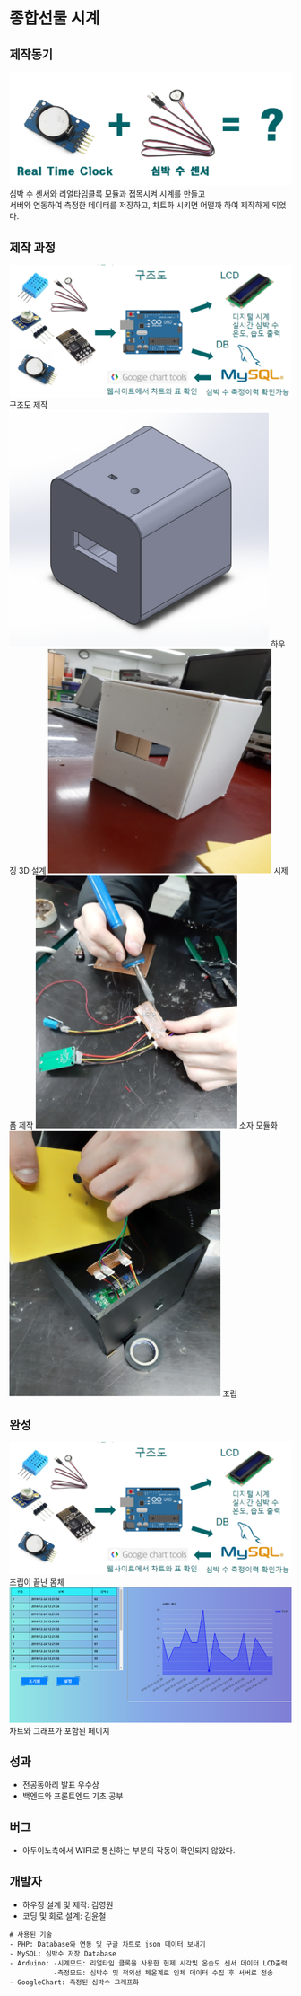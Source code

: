 # 종합선물 시계

## 제작동기
![why.png](https://github.com/kimyooncheol/2019_SchoolProject/blob/master/image/why.png?raw=true)
심박 수 센서와 리얼타임클록 모듈과 접목시켜 시계를 만들고<br>서버와 연동하여 측정한 데이터를 저장하고, 차트화 시키면 어떨까 하여 제작하게 되었다.
## 제작 과정
![made2.png](https://github.com/kimyooncheol/2019_SchoolProject/blob/master/image/map.PNG?raw=true)
구조도 제작
![made1.png](https://github.com/kimyooncheol/2019_SchoolProject/blob/master/image/made_1.PNG?raw=true)
하우징 3D 설계
![made2.png](https://github.com/kimyooncheol/2019_SchoolProject/blob/master/image/made_2.PNG?raw=true)
시제품 제작
![made3.png](https://github.com/kimyooncheol/2019_SchoolProject/blob/master/image/made_3.PNG?raw=true)
소자 모듈화
![made4.png](https://github.com/kimyooncheol/2019_SchoolProject/blob/master/image/made_4.PNG?raw=true)
조립
## 완성
![body.png](https://github.com/kimyooncheol/2019_SchoolProject/blob/master/image/map.PNG?raw=true)
조립이 끝난 몸체
![web.png](https://github.com/kimyooncheol/2019_SchoolProject/blob/master/image/web.PNG?raw=true)
차트와 그래프가 포함된 페이지
## 성과
- 전공동아리 발표 우수상
- 백엔드와 프론트엔드 기초 공부
## 버그
- 아두이노측에서 WIFI로 통신하는 부분의 작동이 확인되지 않았다.  
## 개발자
- 하우징 설계 및 제작: 김영원
- 코딩 및 회로 설계: 김윤철
```
# 사용된 기술
- PHP: Database와 연동 및 구글 차트로 json 데이터 보내기
- MySQL: 심박수 저장 Database
- Arduino: -시계모드: 리얼타임 클록을 사용한 현제 시각및 온습도 센서 데이터 LCD출력
           -측정모드: 심박수 및 적외선 체온계로 인체 데이터 수집 후 서버로 전송
- GoogleChart: 측정된 심박수 그래프화
```
